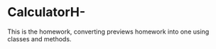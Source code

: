 # CalculatorH-
This is the homework, converting previews homework into one using classes and methods.
